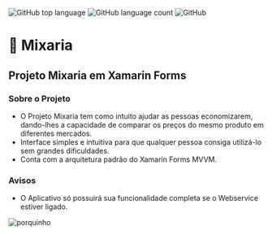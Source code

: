 ![GitHub top language](https://img.shields.io/github/languages/top/milena-ramiro/Mixaria)
![GitHub language count](https://img.shields.io/github/languages/count/milena-ramiro/Mixaria)
![GitHub](https://img.shields.io/github/license/milena-ramiro/Mixaria)

# :money_with_wings: Mixaria
## Projeto Mixaria em Xamarin Forms

### Sobre o Projeto
* O Projeto Mixaria tem como intuito ajudar as pessoas economizarem, dando-lhes a capacidade de comparar os preços do mesmo produto em diferentes mercados.
* Interface simples e intuitiva para que qualquer pessoa consiga utilizá-lo sem grandes dificuldades.
* Conta com a arquitetura padrão do Xamarin Forms MVVM.

### Avisos
* O Aplicativo só possuirá sua funcionalidade completa se o Webservice estiver ligado.


![porquinho](https://github.com/milena-ramiro/Mixaria/blob/master/porquinho.gif)
